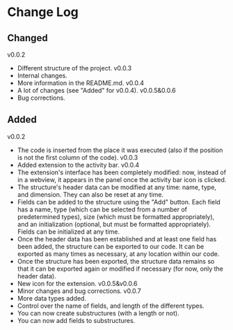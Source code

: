 # Change Log

## Changed
v0.0.2
- Different structure of the project.
v0.0.3
- Internal changes.
- More information in the README.md.
v0.0.4
- A lot of changes (see "Added" for v0.0.4).
v0.0.5&0.0.6
- Bug corrections.

## Added
v0.0.2
- The code is inserted from the place it was executed (also if the position is not the first column of the code).
v0.0.3
- Added extension to the activity bar.
v0.0.4
- The extension's interface has been completely modified: now, instead of in a webview, it appears in the panel once the activity bar icon is clicked.
- The structure's header data can be modified at any time: name, type, and dimension. They can also be reset at any time.
- Fields can be added to the structure using the "Add" button. Each field has a name, type (which can be selected from a number of predetermined types), size (which must be formatted appropriately), and an initialization (optional, but must be formatted appropriately). Fields can be initialized at any time.
- Once the header data has been established and at least one field has been added, the structure can be exported to our code. It can be exported as many times as necessary, at any location within our code.
- Once the structure has been exported, the structure data remains so that it can be exported again or modified if necessary (for now, only the header data).
- New icon for the extension.
v0.0.5&v0.0.6
- Minor changes and bug corrections.
v0.0.7
- More data types added.
- Control over the name of fields, and length of the different types.
- You can now create substructures (with a length or not).
- You can now add fields to substructures.
